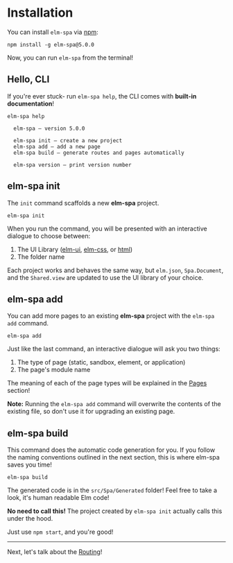 # Installation

You can install `elm-spa` via [npm](https://nodejs.org/):

```terminal
npm install -g elm-spa@5.0.0
```

Now, you can run `elm-spa` from the terminal!

## Hello, CLI

If you're ever stuck- run `elm-spa help`, the CLI comes with __built-in documentation__!

```terminal
elm-spa help

  elm-spa – version 5.0.0

  elm-spa init – create a new project
  elm-spa add – add a new page
  elm-spa build – generate routes and pages automatically

  elm-spa version – print version number
```

## elm-spa init

The `init` command scaffolds a new __elm-spa__ project. 

```terminal
elm-spa init
```

When you run the command, you will be presented with an interactive dialogue to choose between:

1. The UI Library ([elm-ui](https://package.elm-lang.org/packages/mdgriffith/elm-ui/latest), [elm-css](https://package.elm-lang.org/packages/rtfeldman/elm-css/latest), or [html](https://package.elm-lang.org/packages/elm/html/latest))
2. The folder name

Each project works and behaves the same way, but `elm.json`, `Spa.Document`, and the `Shared.view` are updated to use the UI library of your choice.

## elm-spa add

You can add more pages to an existing __elm-spa__ project with the `elm-spa add` command. 

```terminal
elm-spa add
```

Just like the last command, an interactive dialogue will ask you two things:

1. The type of page (static, sandbox, element, or application)
1. The page's module name

The meaning of each of the page types will be explained in the [Pages](/guide/pages) section!

__Note:__ Running the `elm-spa add` command will overwrite the contents of the existing file, so don't use it for upgrading an existing page.

## elm-spa build

This command does the automatic code generation for you. If you follow the naming conventions outlined in the next section, this is where elm-spa saves you time!

```terminal
elm-spa build
```

The generated code is in the `src/Spa/Generated` folder! Feel free to take a look, it's human readable Elm code!

__No need to call this!__ The project created by `elm-spa init` actually calls this under the hood.

Just use `npm start`, and you're good!

---

Next, let's talk about the [Routing](/guide/routing)!
